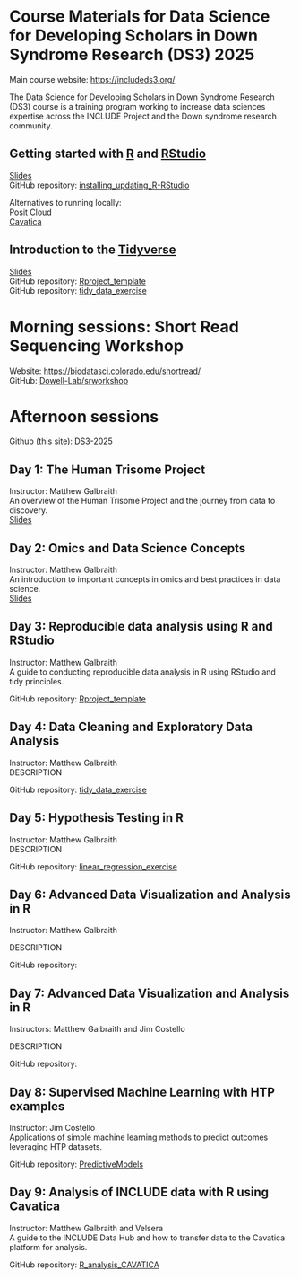 # Course Materials for Data Science for Developing Scholars in Down Syndrome Research (DS3) 2025  
Main course website: https://includeds3.org/
<!-- Course Description: -->
The Data Science for Developing Scholars in Down Syndrome Research (DS3) course is a training program working to increase data sciences expertise across the INCLUDE Project and the Down syndrome research community.  
<!-- Any other info/links here? -->

## Getting started with [R](https://cran.r-project.org/bin/macosx/) and [RStudio](https://posit.co/products/open-source/rstudio/)  
[Slides](https://github.com/DS3-2025/slides/blob/main/Intro_R_RStudio_DS3_2025_Galbraith.pdf)  
GitHub repository: [installing_updating_R-RStudio](https://github.com/DS3-2025/installing_updating_R-RStudio)

Alternatives to running locally:  
[Posit Cloud](https://posit.cloud/)  
[Cavatica](https://www.cavatica.org/)  


## Introduction to the [Tidyverse](https://tidyverse.tidyverse.org/)  
[Slides](https://github.com/DS3-2025/slides/blob/main/Intro_Tidyverse_DS3_2025_Galbraith.pdf)  
GitHub repository: [Rproject_template](https://github.com/DS3-2025/Rproject_template)  
GitHub repository: [tidy_data_exercise](https://github.com/DS3-2025/tidy_data_exercise)  


# Morning sessions: Short Read Sequencing Workshop
Website: https://biodatasci.colorado.edu/shortread/  
GitHub: [Dowell-Lab/srworkshop](https://github.com/Dowell-Lab/srworkshop)


# Afternoon sessions
Github (this site): [DS3-2025](https://github.com/DS3-2025)

## Day 1: The Human Trisome Project 
Instructor: Matthew Galbraith  
An overview of the Human Trisome Project and the journey from data to discovery.  
[Slides](https://github.com/DS3-2025/slides/blob/main/Day1_HTP_Data_story_DS3_2025_Galbraith.pdf)  

## Day 2: Omics and Data Science Concepts
Instructor: Matthew Galbraith  
An introduction to important concepts in omics and best practices in data science.  
[Slides](https://github.com/DS3-2025/slides/blob/main/Day2_Data_Science_Omics_concepts_DS3_2025_Galbraith.pdf)  

## Day 3: Reproducible data analysis using R and RStudio
Instructor: Matthew Galbraith  
A guide to conducting reproducible data analysis in R using RStudio and tidy principles.  
<!-- Slides: Add links to slides for each day? -->
GitHub repository: [Rproject_template](https://github.com/DS3-2025/Rproject_template)

## Day 4: Data Cleaning and Exploratory Data Analysis
Instructor: Matthew Galbraith  
DESCRIPTION  
<!-- Slides: Add links to slides for each day? -->
GitHub repository: [tidy_data_exercise](https://github.com/DS3-2025/tidy_data_exercise)
<!-- ggplot exercise? or start of HTP LINEAR REGRESSION? -->

## Day 5: Hypothesis Testing in R
Instructor: Matthew Galbraith  
DESCRIPTION  
<!-- Slides: Add links to slides for each day? -->
GitHub repository: [linear_regression_exercise](https://github.com/DS3-2025/linear_regression_exercise)

## Day 6: Advanced Data Visualization and Analysis in R
Instructor: Matthew Galbraith  
<!-- revisit results plots + DESEq results + UMAP issues? -->
DESCRIPTION  
<!-- Slides: Add links to slides for each day? -->
GitHub repository: 

## Day 7: Advanced Data Visualization and Analysis in R
Instructors: Matthew Galbraith and Jim Costello  
<!-- PCA w/Jim + room for anything else? -->
DESCRIPTION  
<!-- Slides: Add links to slides for each day? -->
GitHub repository: 

## Day 8: Supervised Machine Learning with HTP examples
Instructor: Jim Costello   
Applications of simple machine learning methods to predict outcomes leveraging HTP datasets.  
<!-- Slides: Add links to slides for each day? -->
GitHub repository: [PredictiveModels](https://github.com/DS3-2025/PredictiveModels)

## Day 9: Analysis of INCLUDE data with R using Cavatica
Instructor: Matthew Galbraith and Velsera   
A guide to the INCLUDE Data Hub and how to transfer data to the Cavatica platform for analysis. 
<!-- Slides: Add links to slides for each day? -->
GitHub repository: [R_analysis_CAVATICA](https://github.com/DS3-2025/R_analysis_CAVATICA)



